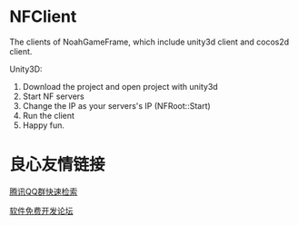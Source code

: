 # NFClient
The clients of NoahGameFrame, which include unity3d client and cocos2d client.


Unity3D:

1) Download the project and open project with unity3d
2) Start NF servers
3) Change the IP as your servers's IP (NFRoot::Start)
4) Run the client
5) Happy fun.


 # 良心友情链接

[腾讯QQ群快速检索](http://u.720life.cn/s/8cf73f7c)

[软件免费开发论坛](http://u.720life.cn/s/bbb01dc0)